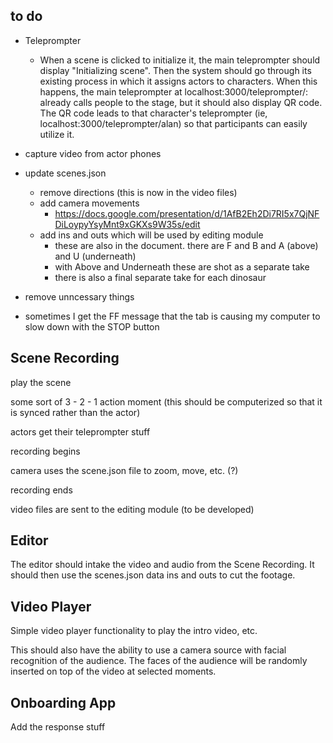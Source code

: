 ## to do

- Teleprompter


  - When a scene is clicked to initialize it, the main teleprompter should display "Initializing scene". Then the system should go through its existing process in which it assigns actors to characters. When this happens, the main teleprompter at localhost:3000/teleprompter/: already calls people to the stage, but it should also display QR code. The QR code leads to that character's teleprompter (ie, localhost:3000/teleprompter/alan) so that participants can easily utilize it.

- capture video from actor phones

- update scenes.json

  - remove directions (this is now in the video files)
  - add camera movements
    - https://docs.google.com/presentation/d/1AfB2Eh2Di7RI5x7QjNFDiLoypyYsyMnt9xGKXs9W35s/edit
  - add ins and outs which will be used by editing module
    - these are also in the document. there are F and B and A (above) and U (underneath)
    - with Above and Underneath these are shot as a separate take
    - there is also a final separate take for each dinosaur

- remove unncessary things

- sometimes I get the FF message that the tab is causing my computer to slow down with the STOP button

## Scene Recording

play the scene

some sort of 3 - 2 - 1 action moment (this should be computerized so that it is synced rather than the actor)

actors get their teleprompter stuff

recording begins

camera uses the scene.json file to zoom, move, etc. (?)

recording ends

video files are sent to the editing module (to be developed)

## Editor

The editor should intake the video and audio from the Scene Recording. It should then use the scenes.json data ins and outs to cut the footage.

## Video Player

Simple video player functionality to play the intro video, etc.

This should also have the ability to use a camera source with facial recognition of the audience. The faces of the audience will be randomly inserted on top of the video at selected moments.

## Onboarding App

Add the response stuff
